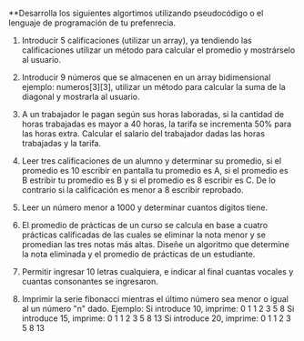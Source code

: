 **Desarrolla los siguientes algortimos utilizando pseudocódigo o el lenguaje de programación de tu prefenrecia.

1. Introducir 5 calificaciones (utilizar un array), ya tendiendo las calificaciones utilizar un método para calcular el promedio y mostrárselo al usuario.

2. Introducir 9 números que se almacenen en un array bidimensional ejemplo: numeros[3][3], utilizar un método para calcular la suma de la diagonal y mostrarla al usuario. 

3. A un trabajador le pagan según sus horas laboradas, si la cantidad de horas trabajadas es mayor a 40 horas, la tarifa se incrementa 50% para las horas extra. Calcular el salario del trabajador dadas las horas trabajadas y la tarifa.

4. Leer tres calificaciones de un alumno y determinar su promedio, si el promedio es 10 escribir en pantalla tu promedio es A, si el promedio es B estribir tu promedio es B y si el promedio es 8 escribir es C. De lo contrario si la calificación es menor a 8 escribir reprobado.

5. Leer un número menor a 1000 y determinar cuantos dígitos tiene.

6. El promedio de prácticas de un curso se calcula en base a cuatro prácticas calificadas de las cuales se eliminar la nota menor y se promedian las tres notas más altas. Diseñe un algoritmo que determine la nota eliminada y el promedio de prácticas de un estudiante.

7. Permitir ingresar 10 letras cualquiera, e indicar al final cuantas vocales y cuantas consonantes se ingresaron.

8. Imprimir la serie fibonacci mientras el último número sea menor o igual al un número "n" dado. 
Ejemplo: Si introduce 10, imprime:  0 1 1 2 3 5 8
Si introduce 15, imprime: 0 1 1 2 3 5 8 13
Si introduce 20, imprime: 0 1 1 2 3 5 8 13
